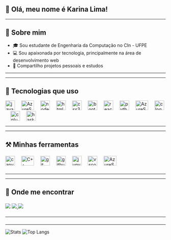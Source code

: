 ## 🩷 Olá, meu nome é Karina Lima!
---
## 🌟 Sobre mim


<ul align="left">
  <li>🎓 Sou estudante de Engenharia da Computação no CIn - UFPE</li>
  <li>💻 Sou apaixonada por tecnologia, principalmente na área de desenvolvimento web</li>
  <li>🔧 Compartilho projetos pessoais e estudos</li>
</ul>

---

---

## 🚀 Tecnologias que uso

<div align="left">
  <img src="https://cdn.jsdelivr.net/gh/devicons/devicon/icons/javascript/javascript-original.svg" height="30" alt="javascript logo"  />
  <img width="12" />
  <img alt="AzureSQLDatabase" height="30" width="40" src="https://cdn.jsdelivr.net/gh/devicons/devicon@latest/icons/typescript/typescript-original.svg">
  <img width="12" />
  <img src="https://cdn.jsdelivr.net/gh/devicons/devicon/icons/nodejs/nodejs-original.svg" height="30" alt="nodejs logo"  />
  <img width="12" />
  <img src="https://cdn.jsdelivr.net/gh/devicons/devicon/icons/html5/html5-original.svg" height="30" alt="html5 logo"  />
  <img width="12" />
  <img src="https://cdn.jsdelivr.net/gh/devicons/devicon/icons/css3/css3-original.svg" height="30" alt="css3 logo"  />
  <img width="12" />
  <img src="https://skillicons.dev/icons?i=bootstrap" height="30" alt="bootstrap logo"  />
  <img width="12" />
  <img src="https://cdn.jsdelivr.net/gh/devicons/devicon/icons/react/react-original.svg" height="30" alt="react logo"  />
  <img width="12" />
  <img src="https://cdn.jsdelivr.net/gh/devicons/devicon/icons/python/python-original.svg" height="30" alt="python logo"  />
  <img width="12" />
  <img alt="AzureSQLDatabase" height="30" width="40" src="https://cdn.jsdelivr.net/gh/devicons/devicon@latest/icons/azuresqldatabase/azuresqldatabase-original.svg">
  <img width="12" />
  <img src="https://cdn.jsdelivr.net/gh/devicons/devicon/icons/c/c-original.svg" height="30" alt="c logo"  />
  <img width="12" />
  <img src="https://cdn.jsdelivr.net/gh/devicons/devicon/icons/cplusplus/cplusplus-original.svg" height="30" alt="cplusplus logo"  />
  <img width="12" />
  <img src="https://cdn.jsdelivr.net/gh/devicons/devicon/icons/haskell/haskell-original.svg" height="30" alt="haskell logo"  />
  
</div>

---

---

## ⚒️ Minhas ferramentas
###

<div align="left">
  <img src="https://cdn.jsdelivr.net/gh/devicons/devicon/icons/canva/canva-original.svg" height="30" alt="canva logo"  />
  <img width="12" />
  <img alt="C++" height="30" width="40" src="https://cdn.jsdelivr.net/gh/devicons/devicon@latest/icons/figma/figma-original.svg">
  <img width="12" />
  <img src="https://cdn.jsdelivr.net/gh/devicons/devicon/icons/git/git-original.svg" height="30" alt="git logo"  />
  <img width="12" />
  <img src="https://cdn.jsdelivr.net/gh/devicons/devicon/icons/github/github-original.svg" height="30" alt="github logo"  />
  <img width="12" />
  <img src="https://cdn.jsdelivr.net/gh/devicons/devicon/icons/jupyter/jupyter-original.svg" height="30" alt="jupyter logo"  />
  <img width="12" />
  <img src="https://cdn.jsdelivr.net/gh/devicons/devicon/icons/vscode/vscode-original.svg" height="30" alt="vscode logo"  />
  <img width="12" />
  <img alt="AzureSQLDatabase" height="30" width="40" src="https://cdn.jsdelivr.net/gh/devicons/devicon@latest/icons/numpy/numpy-original.svg">
</div>

###
---

---
## 📲 Onde me encontrar

###
<a href="https://www.instagram.com/kari_lima10/" target="_blank"><img src="https://img.shields.io/badge/-Instagram-%23E4405F?style=for-the-badge&logo=instagram&logoColor=white" target="_blank"></a>
  <a href="mailto:klo@cin.ufpe.br">
  <img src="https://img.shields.io/badge/-Gmail-%23333?style=for-the-badge&logo=gmail&logoColor=white">
</a>
  <a href="https://www.linkedin.com/in/karina-lima-415600314/" target="_blank"><img src="https://img.shields.io/badge/-LinkedIn-%230077B5?style=for-the-badge&logo=linkedin&logoColor=white" target="_blank"></a> 

###
---

###
---

![Stats](https://github-readme-stats.vercel.app/api?username=karinalimaklo&show_icons=true&bg_color=45,ffd6ff,ffb6c1&title_color=ff69b4&text_color=5e4b56&icon_color=ff69b4&hide_border=true)
![Top Langs](https://github-readme-stats.vercel.app/api/top-langs/?username=karinalimaklo&layout=compact&bg_color=45,ffd6ff,ffb6c1&title_color=ff69b4&text_color=5e4b56&icon_color=ff69b4&hide_border=true)



###
